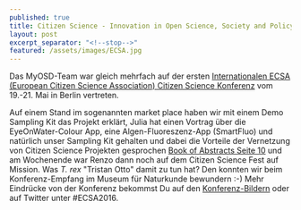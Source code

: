 ```yaml
---
published: true
title: Citizen Science - Innovation in Open Science, Society and Policy
layout: post
excerpt_separator: "<!--stop-->"
featured: /assets/images/ECSA.jpg
---
```

 
Das MyOSD-Team war gleich mehrfach auf der ersten [Internationalen ECSA (European Citizen Science Association) Citizen Science Konferenz](http://www.ecsa2016.eu) 
vom 19.-21. Mai in Berlin vertreten. 
<!--stop-->
Auf einem Stand im sogenannten market place haben wir mit einem Demo Sampling Kit das Projekt erklärt, Julia hat einen Vortrag über die EyeOnWater-Colour App,
eine Algen-Fluoreszenz-App (SmartFluo) und natürlich unser Sampling Kit gehalten und dabei die Vorteile der Vernetzung von Citizen Science Projekten gesprochen [Book of Abstracts Seite 10](http://www.ecsa2016.eu/assets/book_of_abstracts_ecsa2016.pdf)
und am Wochenende war Renzo dann noch auf dem Citizen Science Fest auf Mission. Was *T. rex* "Tristan Otto" damit zu tun hat? Den konnten wir beim Konferenz-Empfang im Museum für Naturkunde bewundern :-)
Mehr Eindrücke von der Konferenz bekommst Du auf den [Konferenz-Bildern](http://ogarit.jalbum.net/ECSA%202016/) oder auf Twitter unter #ECSA2016.
